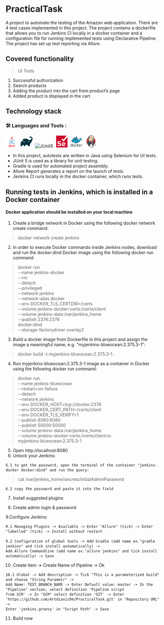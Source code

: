 # PracticalTask

A project to automate the testing of the Amazon web application. There are 4 test cases implemented in this project. The project contains a dockerfile that allows you to run Jenkins CI locally in a docker container and a configuration file for running implemented tests using Declarative Pipeline. The project has set up test reporting via Allure.

## Covered functionality
> UI Tests
1. Successful authorization
2. Search products 
3. Adding the product into the cart from product’s page
4. Added product is displayed in the cart
## Technology stack
### :hammer_and_wrench: Languages and Tools :
<div>
  <img src="https://github.com/devicons/devicon/blob/master/icons/java/java-original-wordmark.svg" title="Java" alt="Java" width="40" height="40"/>&nbsp;
  <img src="https://github.com/devicons/devicon/blob/master/icons/gradle/gradle-plain.svg" title="Gradle" alt="Gradle" width="40" height="40"/>&nbsp;
  <img src="https://play-lh.googleusercontent.com/8weIaB75j3eCHkY6DOoeQu-S3c7OMjrPtzFPJvJ-SKitwiOqFa3kOcR54lShxN0ijg=w480-h960-rw" title="JUnit5" alt="JUnit5" width="40" height="40"/>&nbsp;
  <img src="https://github.com/devicons/devicon/blob/master/icons/selenium/selenium-original.svg" title="Selenium" alt="Selenium" width="40" height="40"/>&nbsp;
  <img src="https://github.com/devicons/devicon/blob/master/icons/docker/docker-original-wordmark.svg" title="Docker" alt="Docker" width="40" height="40"/>&nbsp;
  <img src="https://github.com/devicons/devicon/blob/master/icons/jenkins/jenkins-original.svg" title="Jenkins" alt="Jenkins" width="40" height="40"/>&nbsp
</div>

+ In this project, autotests are written in Java using Selenium for UI tests.
+ JUnit 5 is used as a library for unit testing.
+ Gradle is used for automated project assembly.
+ Allure Report generates a report on the launch of tests.
+ Jenkins CI runs locally in the docker container, which runs tests.
## Running tests in Jenkins, which is installed in a Docker container
#### Docker application should be installed on your local machine
1. Create a bridge network in Docker using the following docker network create command:

>docker network create jenkins

2. In order to execute Docker commands inside Jenkins nodes, download and run the docker:dind Docker image using the following docker run command:

> docker run \
  --name jenkins-docker \
  --rm \
  --detach \
  --privileged \
  --network jenkins \
  --network-alias docker \
  --env DOCKER_TLS_CERTDIR=/certs \
  --volume jenkins-docker-certs:/certs/client \
  --volume jenkins-data:/var/jenkins_home \
  --publish 2376:2376 \
  docker:dind \
  --storage-factorydriver overlay2
  
3. Build a docker image from Dockerfile in this project and assign the image a meaningful name, e.g. "myjenkins-blueocean:2.375.3-1":

> docker build -t myjenkins-blueocean:2.375.3-1 . 

4. Run myjenkins-blueocean:2.375.3-1 image as a container in Docker using the following docker run command:

  > docker run \
  --name jenkins-blueocean \
  --restart=on-failure \
  --detach \
  --network jenkins \
  --env DOCKER_HOST=tcp://docker:2376 \
  --env DOCKER_CERT_PATH=/certs/client \
  --env DOCKER_TLS_VERIFY=1 \
  --publish 8080:8080 \
  --publish 50000:50000 \
  --volume jenkins-data:/var/jenkins_home \
  --volume jenkins-docker-certs:/certs/client:ro \
  myjenkins-blueocean:2.375.3-1 
  
  5. Open http://localhost:8080
  6. Unlock your Jenkins:
    
    6.1 to get the password, open the terminal of the container "jenkins-docker docker:dind" and run the query:
   
   > cat /var/jenkins_home/secrets/initialAdminPassword
   
    6.2 copy the password and paste it into the field
  
  7. Install suggested plugins
  
  8. Create admin login & password
  
  9.Configure Jenkins:
  
    9.1 Managing Plugins -> Available -> Enter "Allure" (tick) -> Enter "labelled" (tick) -> Install without restart
    
    9.2 Configuration of global tools -> Add Gradle (add name ex."gradle jenkins" and tick install automatically) -> 
    Add Allure Commandline (add name ex."allure jenkins" and tick install automatically) -> Save
    
  10. Create Item -> Create Name of Pipeline -> Ok
  
    10.1 Global -> Add description -> Tick "This is a parameterized build" and choose "String Parametr" -> 
    Add Name: TEST_BRANCH_NAME -> Enter Default value: master -> In the "Pipeline" section, select definition 'Pipeline script
    from SCM' -> In "SCM" select definition 'GIT' -> Enter 'https://github.com/Artdianic94/PracticalTask.git' in "Repository URL" ->
    Enter 'jenkins.groovy' in "Script Path" -> Save
  
  11. Build now

    
